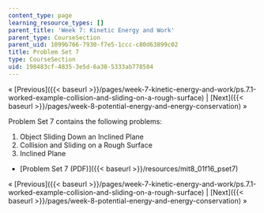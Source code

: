 ```yaml
---
content_type: page
learning_resource_types: []
parent_title: 'Week 7: Kinetic Energy and Work'
parent_type: CourseSection
parent_uid: 1099b766-7930-f7e5-1ccc-c80d63899c02
title: Problem Set 7
type: CourseSection
uid: 198483cf-4835-3e5d-6a38-5333ab778504
---
```


« [Previous]({{< baseurl >}}/pages/week-7-kinetic-energy-and-work/ps.7.1-worked-example-collision-and-sliding-on-a-rough-surface) | [Next]({{< baseurl >}}/pages/week-8-potential-energy-and-energy-conservation) »

Problem Set 7 contains the following problems:

1.  Object Sliding Down an Inclined Plane
2.  Collision and Sliding on a Rough Surface
3.  Inclined Plane

*   [Problem Set 7 (PDF)]({{< baseurl >}}/resources/mit8_01f16_pset7)

« [Previous]({{< baseurl >}}/pages/week-7-kinetic-energy-and-work/ps.7.1-worked-example-collision-and-sliding-on-a-rough-surface) | [Next]({{< baseurl >}}/pages/week-8-potential-energy-and-energy-conservation) »